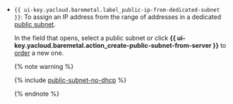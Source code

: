 * `{{ ui-key.yacloud.baremetal.label_public-ip-from-dedicated-subnet }}`: To assign an IP address from the range of addresses in a dedicated [public subnet](../../../baremetal/concepts/network.md#public-subnet).

    In the field that opens, select a public subnet or click **{{ ui-key.yacloud.baremetal.action_create-public-subnet-from-server }}** to [order](../../../baremetal/operations/reserve-public-subnet.md) a new one.

    {% note warning %}

    {% include [public-subnet-no-dhcp](../../../_includes/baremetal/public-subnet-no-dhcp.md) %}

    {% endnote %}
